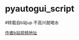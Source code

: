 # pyautogui_script
#转载自b站up 不高兴就喝水

[作者b站视频地址](https://www.bilibili.com/video/BV1T34y1o73U?share_source=copy_web)
